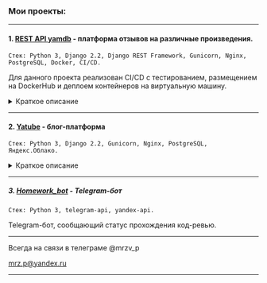 ### Мои проекты: 

----------
#### 1. [REST API yamdb](https://github.com/MorozovP/yamdb_final) - платформа отзывов на различные произведения.

`Стек: Python 3, Django 2.2, Django REST Framework, Gunicorn, Nginx, PostgreSQL, Docker, CI/CD.
`

Для данного проекта реализован CI/CD с тестированием, размещением на DockerHub и деплоем контейнеров на виртуальную машину.

<details>
  <summary> Краткое описание </summary>
Проект YaMDb собирает отзывы (Review) пользователей на произведения (Titles). Произведения делятся на категории: «Книги», «Фильмы», «Музыка».

Произведению может быть присвоен жанр (Genre) из списка предустановленных ( например, «Сказка», «Рок» или «Артхаус»). Новые жанры может создавать только администратор.

Пользователи оставляют к произведениям текстовые отзывы (Review) и ставят произведению оценку в диапазоне от одного до десяти (целое число); из пользовательских оценок формируется усреднённая оценка произведения — рейтинг (целое число).
</details>

------------

#### 2. [Yatube](https://github.com/MorozovP/hw05_final.git) - блог-платформа

`Стек: Python 3, Django 2.2, Gunicorn, Nginx, PostgreSQL, Яндекс.Облако.
`

<details>
  <summary> Краткое описание </summary>
регистрация пользователей с возможностью восстановления пароля,

подписка на авторов, добавление комментариев, поиск, кеширование, пагинация.

</details>

------------

##### 3. [Homework_bot](https://github.com/MorozovP/homework_bot.git) - Telegram-бот

`Стек: Python 3, telegram-api, yandex-api.`

Telegram-бот, сообщающий статус прохождения код-ревью.

------------

Всегда на связи в телеграме @mrzv_p

mrz.p@yandex.ru 

------------
